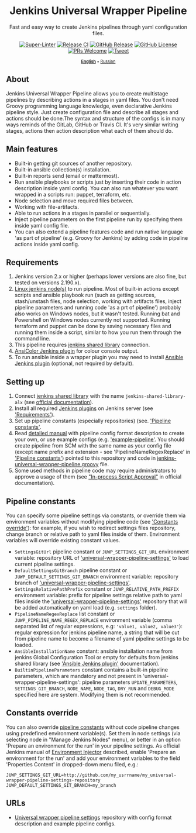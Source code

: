 <!-- markdownlint-disable MD033 MD041 -->
<div align='center'>

# Jenkins Universal Wrapper Pipeline

Fast and easy way to create Jenkins pipelines through yaml configuration files.

[![Super-Linter](https://github.com/alexanderbazhenoff/jenkins-universal-wrapper-pipeline/actions/workflows/super-linter.yml/badge.svg?branch=main)](https://github.com/marketplace/actions/super-linter)
[![Release CI](https://github.com/alexanderbazhenoff/jenkins-universal-wrapper-pipeline/actions/workflows/release-ci.yml/badge.svg?branch=main)](CHANGELOG.md)
[![GitHub Release](https://img.shields.io/github/v/release/alexanderbazhenoff/jenkins-universal-wrapper-pipeline)](https://github.com/alexanderbazhenoff/jenkins-universal-wrapper-pipeline/releases)
[![GitHub License](https://img.shields.io/github/license/alexanderbazhenoff/jenkins-universal-wrapper-pipeline)](LICENSE)
[![PRs Welcome](https://img.shields.io/badge/PRs-welcome-brightgreen.svg?style=flat-square)](https://makeapullrequest.com)
[![Tweet](https://img.shields.io/twitter/url/http/shields.io.svg?style=social)](https://twitter.com/intent/tweet?text=Create+your+pipelines+easier+and+faster%21%20&url=https://github.com/alexanderbazhenoff/jenkins-universal-wrapper-pipeline&hashtags=devops,cicd,jenkins,ansible,yaml)

<span style="font-size:0.8em;">[**English**](README.md) • [Russian](README_RUS.md)</span>
</div>

## About

Jenkins Universal Wrapper Pipeline allows you to create multistage pipelines by describing actions in a stages in yaml
files. You don't need Groovy programming language knowledge, even declarative Jenkins pipeline style. Just create
configuration file and describe all stages and actions should be done.The syntax and structure of the configs is in many
ways reminds of the GitLab, GitHub or Travis CI. It's very similar writing stages, actions then action description what
each of them should do.

## Main features

- Built-in getting git sources of another repository.
- Built-in ansible collection(s) installation.
- Built-in reports send (email or mattermost).
- Run ansible playbooks or scripts just by inserting their code in action description inside yaml config. You can also
  run whatever you want wrapped in a scripts run: puppet, terraform, etc.
- Node selection and move required files between.
- Working with file-artifacts.
- Able to run actions in a stages in parallel or sequentially.
- Inject pipeline parameters on the first pipeline run by specifying them inside yaml config file.
- You can also extend a pipeline features code and run native language 'as part of pipeline' (e.g. Groovy for
  Jenkins) by adding code in pipeline actions inside yaml config.

## Requirements

1. Jenkins version 2.x or higher (perhaps lower versions are also fine, but tested on versions 2.190.x).
2. [Linux jenkins node(s)](https://www.jenkins.io/doc/book/installing/linux/) to run pipeline. Most of built-in actions
   except scripts and ansible playbook run (such as getting sources, stash/unstash files, node selection, working with
   artifacts files, inject pipeline parameters and running code 'as a prt of pipeline') probably also works on
   Windows nodes, but it wasn't tested. Running bat and Powershell on Windows nodes currently not supported. Running
   terraform and puppet can be done by saving necessary files and running them inside a script, similar to how you run
   them through the command line.
3. This pipeline requires [jenkins shared library](https://github.com/alexanderbazhenoff/jenkins-shared-library)
   connection.
4. [AnsiColor Jenkins plugin](https://plugins.jenkins.io/ansicolor/) for colour console output.
5. To run ansible inside a wrapper plugin you may need to install
   [Ansible Jenkins plugin](https://plugins.jenkins.io/ansible/) (optional, not required by default).

## Setting up

1. Connect [jenkins shared library](https://github.com/alexanderbazhenoff/jenkins-shared-library) with the
   name `jenkins-shared-library-alx` (see
   [official documentation](https://www.jenkins.io/doc/book/pipeline/shared-libraries/#global-shared-libraries)).
2. Install all required [Jenkins plugins](https://www.jenkins.io/doc/book/managing/plugins/) on Jenkins server (see
   ['Requirements'](#requirements)).
3. Set up pipeline constants (especially repositories) (see. ['Pipeline constants'](#pipeline-constants).
4. Read [detailed manual](https://github.com/alexanderbazhenoff/universal-wrapper-pipeline-settings) with pipeline
   config format description to create your own, or use example configs (e.g.
   ['example-pipeline'](https://github.com/alexanderbazhenoff/universal-wrapper-pipeline-settings/blob/main/settings/example-pipeline.yaml).
   You should create pipeline from SCM with the same name as your config file (except name prefix and extension - see
   'PipelineNameRegexReplace' in ['Pipeline constants'](#pipeline-constants)) pointed to this repository and code in
   [jenkins-universal-wrapper-pipeline.groovy](jenkins-universal-wrapper-pipeline.groovy) file.
5. Some used methods in pipeline code may require administrators to approve a usage of them (see
   ["In-process Script Approval"](https://www.jenkins.io/doc/book/managing/script-approval/) in official documentation).

## Pipeline constants

You can specify some pipeline settings via constants, or override them via environment variables without modifying
pipeline code (see ['Constants override'](#constants-override)): for example, if you wish to redirect settings files
repository, change branch or relative path to yaml files inside of them. Environment variables will override existing
constant values.

- `SettingsGitUrl` pipeline constant or `JUWP_SETTINGS_GIT_URL` environment variable: repository URL of
  ['universal-wrapper-pipeline-settings'](https://github.com/alexanderbazhenoff/universal-wrapper-pipeline-settings/tree/main)
  to load current pipeline settings.
- `DefaultSettingsGitBranch` pipeline constant or `JUWP_DEFAULT_SETTINGS_GIT_BRANCH` environment variable: repository
  branch of
  ['universal-wrapper-pipeline-settings'](https://github.com/alexanderbazhenoff/universal-wrapper-pipeline-settings/tree/main).
- `SettingsRelativePathPrefix` constant or `JUWP_RELATIVE_PATH_PREFIX` environment variable: prefix for pipeline
  settings relative path to yaml files inside the
  ['universal-wrapper-pipeline-settings'](https://github.com/alexanderbazhenoff/universal-wrapper-pipeline-settings/tree/main)
  repository that will be added automatically on yaml load (e.g. `settings` folder).
- `PipelineNameRegexReplace` list constant or `JUWP_PIPELINE_NAME_REGEX_REPLACE` environment variable (comma separated
  list of regular expressions, e.g: `'value1, value2, value3'`): regular expression for jenkins pipeline name, a
  string that will be cut from pipeline name to become a filename of yaml pipeline settings to be loaded.
- `AnsibleInstallationName` constant: ansible installation name from jenkins Global Configuration Tool or empty for
  defaults from jenkins shared library (see ['Ansible Jenkins plugin'](https://plugins.jenkins.io/ansible/)
  documentation).
- `BuiltinPipelineParameters` constant contains a built-in pipeline parameters, which are mandatory and not present in
  'universal-wrapper-pipeline-settings': pipeline parameters `UPDATE_PARAMETERS`, `SETTINGS_GIT_BRANCH`, `NODE_NAME`,
  `NODE_TAG`, `DRY_RUN` and `DEBUG_MODE` specified here are system. Modifying them is not recommended.

## Constants override

You can also override [pipeline constants](#pipeline-constants) without code pipeline changes using predefined
environment variable(s). Set them in node settings (via selecting node in "Manage Jenkins Nodes" menu), or better in an
option 'Prepare an environment for the run' in your pipeline settings. As official Jenkins manual of
[Environment Injector](https://plugins.jenkins.io/envinject/) described, enable 'Prepare an environment for the run'
and add your environment variables to the field 'Properties Content' in dropped-down menu filed, e.g.:

```properties
JUWP_SETTINGS_GIT_URL=http://github.com/my_usrrname/my_universal-wrapper-pipeline-settings-repository
JUWP_DEFAULT_SETTINGS_GIT_BRANCH=my_branch
```

## URLs

- [Universal wrapper pipeline settings](https://github.com/alexanderbazhenoff/universal-wrapper-pipeline-settings/tree/main)
  repository with config format description and example pipeline configs.
